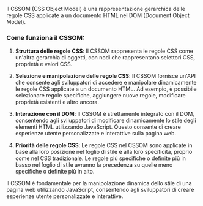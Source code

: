 <!-- @format -->

Il CSSOM (CSS Object Model) è una rappresentazione gerarchica delle regole CSS applicate a un documento HTML nel DOM (Document Object Model).

### Come funziona il CSSOM:

1. **Struttura delle regole CSS**: Il CSSOM rappresenta le regole CSS come un'altra gerarchia di oggetti, con nodi che rappresentano selettori CSS, proprietà e valori CSS.

2. **Selezione e manipolazione delle regole CSS**: Il CSSOM fornisce un'API che consente agli sviluppatori di accedere e manipolare dinamicamente le regole CSS applicate a un documento HTML. Ad esempio, è possibile selezionare regole specifiche, aggiungere nuove regole, modificare proprietà esistenti e altro ancora.

3. **Interazione con il DOM**: Il CSSOM è strettamente integrato con il DOM, consentendo agli sviluppatori di modificare dinamicamente lo stile degli elementi HTML utilizzando JavaScript. Questo consente di creare esperienze utente personalizzate e interattive sulla pagina web.

4. **Priorità delle regole CSS**: Le regole CSS nel CSSOM sono applicate in base alla loro posizione nel foglio di stile e alla loro specificità, proprio come nel CSS tradizionale. Le regole più specifiche o definite più in basso nel foglio di stile avranno la precedenza su quelle meno specifiche o definite più in alto.

Il CSSOM è fondamentale per la manipolazione dinamica dello stile di una pagina web utilizzando JavaScript, consentendo agli sviluppatori di creare esperienze utente personalizzate e interattive.
